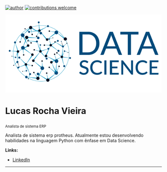 [![author](https://img.shields.io/badge/author-lucas-red.svg)](https://www.linkedin.com/in/lucas-rocha-1904a3172/) [![contributions welcome](https://img.shields.io/badge/contributions-welcome-brightgreen.svg?style=flat)](https://github.com/lucas-source)

<p align="center">
  <img src="at.png" >
</p>
  
# Lucas Rocha Vieira
<sub>Analista de sistema ERP</sub>

Analista de sistema erp protheus. Atualmente estou desenvolvendo habilidades na linguagem Python com ênfase em Data Science.

**Links:**
* [LinkedIn](https://www.linkedin.com/in/lucas-rocha-1904a3172/)


---
